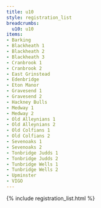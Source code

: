 ```yaml
---
title: u10
style: registration_list
breadcrumbs:
  u10: u10
items:
- Barking
- Blackheath 1
- Blackheath 2
- Blackheath 3
- Cranbrook 1
- Cranbrook 2
- East Grinstead
- Edenbridge
- Eton Manor
- Gravesend 1
- Gravesend 2
- Hackney Bulls
- Medway 1
- Medway 2
- Old Alleynians 1
- Old Alleynians 2
- Old Colfians 1
- Old Colfians 2
- Sevenoaks 1
- Sevenoaks 2
- Tonbridge Judds 1
- Tonbridge Judds 2
- Tunbridge Wells 1
- Tunbridge Wells 2
- Upminster
- VIGO
---
```


{% include registration_list.html %}
